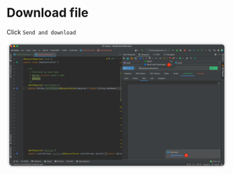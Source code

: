 # Download file

Click `Send and download`

![example_download](../../../.vuepress/public/img/downloadFile.png)
